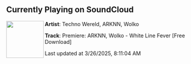 ## Currently Playing on SoundCloud

[<img align="left" width="100" src="https://i1.sndcdn.com/artworks-CcuLSSAiN0g7QseO-m8BDYQ-t500x500.png">](https://soundcloud.com/technowereld/premiere-arknn-wolko-white-line-fever-free-download)

**Artist**: Techno Wereld, ARKNN, Wolko 

**Track**: Premiere: ARKNN, Wolko - White Line Fever [Free Download]

Last updated at 3/26/2025, 8:11:04 AM
